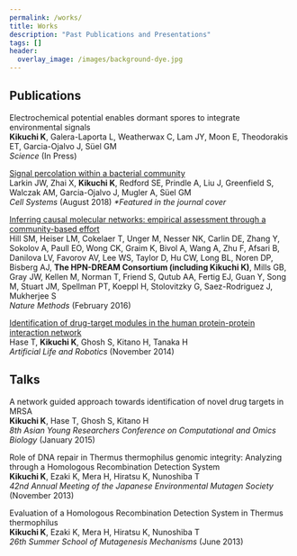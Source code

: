 ```yaml
---
permalink: /works/
title: Works
description: "Past Publications and Presentations"
tags: []
header:
  overlay_image: /images/background-dye.jpg
---
```


## Publications



Electrochemical potential enables dormant spores to integrate environmental signals  
**Kikuchi K**, Galera-Laporta L, Weatherwax C, Lam JY, Moon E, Theodorakis ET, Garcia-Ojalvo J, Süel GM  
*Science* (In Press)  


[Signal percolation within a bacterial community](https://www.cell.com/cell-systems/abstract/S2405-4712%2818%2930245-X)  
Larkin JW, Zhai X, **Kikuchi K**, Redford SE, Prindle A, Liu J, Greenfield S, Walczak AM, Garcia-Ojalvo J, Mugler A, Süel GM   
*Cell Systems* (August 2018) *\*Featured in the journal cover*


[Inferring causal molecular networks: empirical assessment through a community-based effort](https://www.nature.com/articles/nmeth.3773)  
Hill SM, Heiser LM, Cokelaer T, Unger M, Nesser NK, Carlin DE, Zhang Y, Sokolov A, Paull EO, Wong CK, Graim K, Bivol A, Wang A, Zhu F, Afsari B, Danilova LV, Favorov AV, Lee WS, Taylor D, Hu CW, Long BL, Noren DP, Bisberg AJ, **The HPN-DREAM Consortium (including Kikuchi K)**, Mills GB, Gray JW,	Kellen M, Norman T, Friend S, Qutub AA, Fertig EJ, Guan Y, Song M, Stuart JM, Spellman PT, Koeppl H, Stolovitzky G, Saez-Rodriguez J, Mukherjee S  
*Nature Methods* (February 2016)


[Identification of drug-target modules in the human protein-protein interaction network](https://link.springer.com/article/10.1007/s10015-014-0178-5)  
Hase T, **Kikuchi K**, Ghosh S, Kitano H, Tanaka H  
*Artificial Life and Robotics* (November 2014)


## Talks

A network guided approach towards identification of novel drug targets in MRSA  
**Kikuchi K**, Hase T, Ghosh S, Kitano H  
*8th Asian Young Researchers Conference on Computational and Omics Biology* (January 2015)  

Role of DNA repair in Thermus thermophilus genomic integrity: Analyzing through a Homologous Recombination Detection System  
**Kikuchi K**, Ezaki K, Mera H, Hiratsu K, Nunoshiba T  
*42nd Annual Meeting of the Japanese Environmental Mutagen Society* (November 2013)  

Evaluation of a Homologous Recombination Detection System in Thermus thermophilus  
**Kikuchi K**, Ezaki K, Mera H, Hiratsu K, Nunoshiba T  
*26th Summer School of Mutagenesis Mechanisms* (June 2013) 